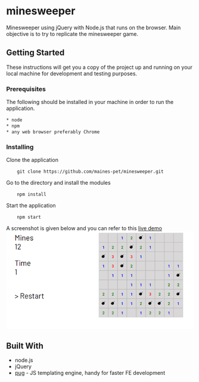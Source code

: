 # minesweeper
Minesweeper using jQuery with Node.js that runs on the browser. Main objective is to try to replicate the minesweeper game.

## Getting Started

These instructions will get you a copy of the project up and running on your local machine for development and testing purposes.

### Prerequisites

The following should be installed in your machine in order to run the application.

```
* node
* npm
* any web browser preferably Chrome
```

### Installing

Clone the application
```
    git clone https://github.com/maines-pet/minesweeper.git
```

Go to the directory and install the modules

```
    npm install
```

Start the application

```
    npm start
```
A screenshot is given below and you can refer to this [live demo](https://minesweeper-manalili.herokuapp.com/)
![demo](/demo/demo.png)

## Built With

* node.js
* jQuery
* [pug](https://pugjs.org) - JS templating engine, handy for faster FE development



